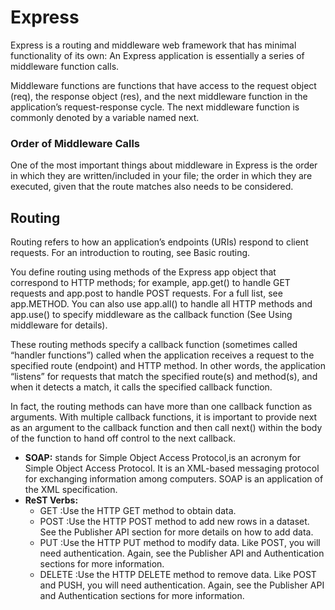 # Express
Express is a routing and middleware web framework that has minimal functionality of its own: An Express application is essentially a series of middleware function calls.

Middleware functions are functions that have access to the request object (req), the response object (res), and the next middleware function in the application’s request-response cycle. The next middleware function is commonly denoted by a variable named next.
### Order of Middleware Calls
One of the most important things about middleware in Express is the order in which they are written/included in your file; the order in which they are executed, given that the route matches also needs to be considered.


## Routing
Routing refers to how an application’s endpoints (URIs) respond to client requests. For an introduction to routing, see Basic routing.

You define routing using methods of the Express app object that correspond to HTTP methods; for example, app.get() to handle GET requests and app.post to handle POST requests. For a full list, see app.METHOD. You can also use app.all() to handle all HTTP methods and app.use() to specify middleware as the callback function (See Using middleware for details).

These routing methods specify a callback function (sometimes called “handler functions”) called when the application receives a request to the specified route (endpoint) and HTTP method. In other words, the application “listens” for requests that match the specified route(s) and method(s), and when it detects a match, it calls the specified callback function.

In fact, the routing methods can have more than one callback function as arguments. With multiple callback functions, it is important to provide next as an argument to the callback function and then call next() within the body of the function to hand off control to the next callback.

* __SOAP:__ stands for Simple Object Access Protocol,is an acronym for Simple Object Access Protocol. It is an XML-based messaging protocol for exchanging information among computers. SOAP is an application of the XML specification.
* __ReST Verbs:__ 
  - GET :Use the HTTP GET method to obtain data.
  - POST :Use the HTTP POST method to add new rows in a dataset. See the Publisher API section for more details on how to add data.
  - PUT :Use the HTTP PUT method to modify data. Like POST, you will need authentication. Again, see the Publisher API and Authentication sections for more information.
  - DELETE :Use the HTTP DELETE method to remove data. Like POST and PUSH, you will need authentication. Again, see the Publisher API and Authentication sections for more information.


